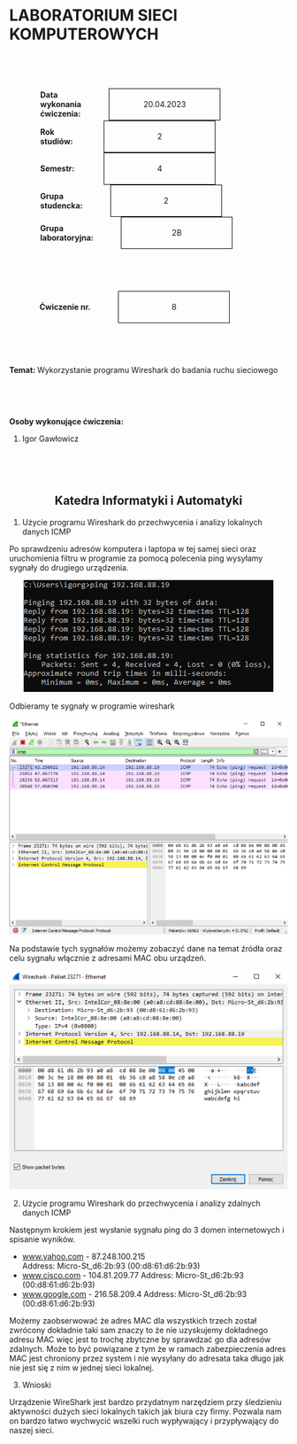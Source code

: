 <style>
h1,h2,h3,h4 {
    border-bottom: 0;
    display:flex;
    flex-direction: column;
    align-items: center;
      }
      
centerer{
    display: grid;
    grid-template-columns: 6fr 1fr 4fr;
    grid-template-rows: 1fr;

}
rectangle{
    border: 1px solid black;
    margin: 0px 50px 0px 50px;
    width: 200px;
    height: 4em;
    display: flex;
    flex-direction: column;
    align-items: center;
    justify-items: center;
}
Ltext{
    margin: auto auto auto 0;
    font-weight: bold;
    margin-left: 4em
}
Rtext{
    margin: auto;
}

row {
    display: flex;
    flex-direction: row;
    align-items: center;
    justify-content: center; 
}
 </style>
<h1>LABORATORIUM SIECI KOMPUTEROWYCH</h1>

&nbsp;

&nbsp;

<style>

</style>

<centerer>
    <Ltext>Data wykonania ćwiczenia:</Ltext>
    <div align="center">
        <rectangle>
            <Rtext>20.04.2023</Rtext>
        </rectangle>
    </div>
</centerer>

<centerer>
    <Ltext>Rok studiów:</Ltext>
    <div align="center">
        <rectangle>
            <Rtext>2</Rtext>
        </rectangle>
    </div>
</centerer>

<centerer>
    <Ltext>Semestr:</Ltext>
    <div align="center">
        <rectangle>
            <Rtext>4</Rtext>
        </rectangle>
    </div>
</centerer>

<centerer>
    <Ltext>Grupa studencka:</Ltext>
    <div align="center">
        <rectangle>
            <Rtext>2</Rtext>
        </rectangle>
    </div>
</centerer>

<centerer>
    <Ltext>Grupa laboratoryjna:</Ltext>
    <div align="center">
        <rectangle>
            <Rtext>2B</Rtext>
        </rectangle>
    </div>
</centerer>

&nbsp;

&nbsp;

<row>
    <b>Ćwiczenie nr.</b>
    <rectangle>
        <Rtext>8</Rtext>
    </rectangle>
</row>

&nbsp;

&nbsp;

<b>Temat: </b> Wykorzystanie programu Wireshark do badania ruchu sieciowego

&nbsp;

&nbsp;

<b>Osoby wykonujące ćwiczenia: </b>

1. Igor Gawłowicz

&nbsp;

&nbsp;

<h2 >Katedra Informatyki i Automatyki</h1>

<div style="page-break-after: always;"></div>

1. Użycie programu Wireshark do przechwycenia i analizy lokalnych
   danych ICMP

Po sprawdzeniu adresów komputera i laptopa w tej samej sieci oraz uruchomienia filtru w programie za pomocą polecenia ping wysyłamy sygnały do drugiego urządzenia.

<div align="center">
    <img src="z1.png"/>
</div>

Odbieramy te sygnały w programie wireshark

<div align="center">
    <img src="z2.png"/>
</div>

Na podstawie tych sygnałów możemy zobaczyć dane na temat źródła oraz celu sygnału włącznie z adresami MAC obu urządzeń.

<div align="center">
    <img src="z3.png"/>
</div>

2. Użycie programu Wireshark do przechwycenia i analizy zdalnych
   danych ICMP

Następnym krokiem jest wysłanie sygnału ping do 3 domen internetowych i spisanie wyników.

- www.yahoo.com - 87.248.100.215 \
   Address: Micro-St_d6:2b:93 (00:d8:61:d6:2b:93)
- www.cisco.com - 104.81.209.77
  Address: Micro-St_d6:2b:93 (00:d8:61:d6:2b:93)
- www.google.com - 216.58.209.4
  Address: Micro-St_d6:2b:93 (00:d8:61:d6:2b:93)

Możemy zaobserwować że adres MAC dla wszystkich trzech został zwrócony dokładnie taki sam znaczy to że nie uzyskujemy dokładnego adresu MAC więc jest to trochę zbytczne by sprawdzać go dla adresów zdalnych. Może to być powiązane z tym że w ramach zabezpieczenia adres MAC jest chroniony przez system i nie wysyłany do adresata taka długo jak nie jest się z nim w jednej sieci lokalnej.

3. Wnioski

Urządzenie WireShark jest bardzo przydatnym narzędziem przy śledzieniu aktywności dużych sieci lokalnych takich jak biura czy firmy. Pozwala nam on bardzo łatwo wychwycić wszelki ruch wypływający i przypływający do naszej sieci.
